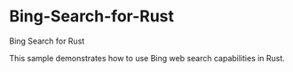 # Bing-Search-for-Rust
Bing Search for Rust

This sample demonstrates how to use Bing web search capabilities in Rust.
